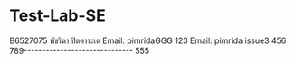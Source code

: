 # Test-Lab-SE
B6527075 พัชริดา ปิตตาระเต
Email: pimridaGGG
123
Email: pimrida issue3
456
789------------------------------
555